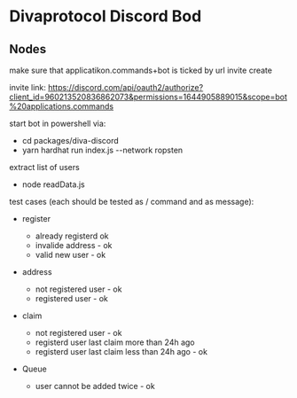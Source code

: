 # Divaprotocol Discord Bod

## Nodes

make sure that applicatikon.commands+bot is ticked by url invite create

invite link:
https://discord.com/api/oauth2/authorize?client_id=960213520836862073&permissions=1644905889015&scope=bot%20applications.commands

start bot in powershell via:
- cd packages/diva-discord
- yarn hardhat run index.js --network ropsten

extract list of users
- node readData.js

test cases (each should be tested as / command and as message):

- register

  - already registerd ok
  - invalide address - ok
  - valid new user - ok

- address

  - not registered user - ok
  - registered user - ok

- claim

  - not registered user - ok
  - registerd user last claim more than 24h ago
  - registerd user last claim less than 24h ago - ok

- Queue

  - user cannot be added twice - ok
